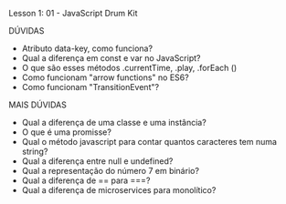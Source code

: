 Lesson 1: 01 - JavaScript Drum Kit

DÚVIDAS
- Atributo data-key, como funciona?
- Qual a diferença em const e var no JavaScript?
- O que são esses métodos .currentTime, .play, .forEach ()
- Como funcionam "arrow functions" no ES6?
- Como funcionam "TransitionEvent"?

MAIS DÚVIDAS
- Qual a diferença de uma classe e uma instância?
- O que é uma promisse?
- Qual o método javascript para contar quantos caracteres tem numa string?
- Qual a diferença entre null e undefined?
- Qual a representação do número 7 em binário?
- Qual a diferença de == para ===?
- Qual a diferença de microservices para monolítico?
